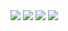<img src="https://capsule-render.vercel.app/api?type=wave&color=auto&height=300&section=header&text=OhByeongMun%20Repository&fontSize=60" />
<img
  src="https://img.shields.io/badge/HTML5-E34F26?style=flat-square&logo=HTML5&logoColor=white"
/>
<img
  src="https://img.shields.io/badge/React-0054FF?style=flat-square&logo=React&logoColor=white"
/>
<img
  src="https://img.shields.io/badge/Laravel-0054FF?style=flat-square&logo=Laravel&logoColor=white"
/>
